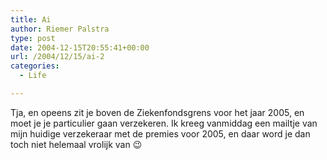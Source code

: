 ```yaml
---
title: Ai
author: Riemer Palstra
type: post
date: 2004-12-15T20:55:41+00:00
url: /2004/12/15/ai-2
categories:
  - Life

---
```

Tja, en opeens zit je boven de Ziekenfondsgrens voor het jaar 2005, en moet je je particulier gaan verzekeren. Ik kreeg vanmiddag een mailtje van mijn huidige verzekeraar met de premies voor 2005, en daar word je dan toch niet helemaal vrolijk van 😉